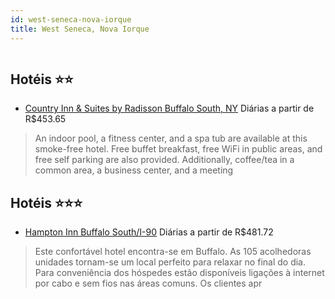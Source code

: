 ```yaml
---
id: west-seneca-nova-iorque
title: West Seneca, Nova Iorque
---
```


<center><img src="https://assets.cosmos-data.com/1/0c09fdeba809d21cae4ef58c29fc5504/415895.jpg" alt="" /></center>


## Hotéis ⭐️⭐️

-    [Country Inn & Suites by Radisson Buffalo South, NY](https://www.hurb.com/aud/https://www.hurb.com/hoteis/west-seneca/country-inn-suites-by-radisson-buffalo-south-ny-JNP-JP743583?cmp=18055) Diárias a partir de R$453.65
   > An indoor pool, a fitness center, and a spa tub are available at this smoke-free hotel. Free buffet breakfast, free WiFi in public areas, and free self parking are also provided. Additionally, coffee/tea in a common area, a business center, and a meeting 

## Hotéis ⭐️⭐️⭐️

-    [Hampton Inn Buffalo South/I-90](https://www.hurb.com/aud/https://www.hurb.com/hoteis/west-seneca/hampton-inn-buffalo-south-i-90-JNP-JP253486?cmp=18055) Diárias a partir de R$481.72
   > Este confortável hotel encontra-se em Buffalo. As 105 acolhedoras unidades tornam-se um local perfeito para relaxar no final do dia. Para conveniência dos hóspedes estão disponíveis ligações à internet por cabo e sem fios nas áreas comuns. Os clientes apr
